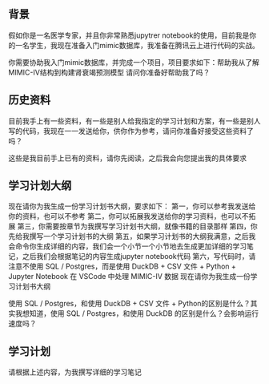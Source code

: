 ## 背景

假如你是一名医学专家，并且你非常熟悉jupytrer notebook的使用，目前我是你的一名学生，我现在准备入门mimic数据库，我准备在腾讯云上进行代码的实战。

你需要协助我入门mimic数据库，并完成一个项目，项目要求如下：帮助我从了解MIMIC-IV结构到构建肾衰竭预测模型
请问你准备好帮助我了吗？

## 历史资料

目前我手上有一些资料，有一些是别人给我指定的学习计划和方案，有一些是别人写的代码，我现在一一发送给你，供你作为参考，请问你准备好接受这些资料了吗？


这些是我目前手上已有的资料，请你先阅读，之后我会向您提出我的具体要求


## 学习计划大纲

现在请你为我生成一份学习计划书大纲，要求如下：
第一，你可以参考我发送给你的资料，也可以不参考
第二，你可以拓展我发送给你的学习资料，也可以不拓展
第三，你需要按章节为我撰写学习计划书大纲，就像书籍的目录那样
第四，你先给我撰写一个学习计划书的大纲
第五，如果学习计划书的大纲我满意，之后我会命令你生成详细的内容，我们会一个小节一个小节地去生成更加详细的学习笔记，之后我们会根据笔记的内容生成jupyter notebook代码
第六，写代码时，请注意不使用 SQL / Postgres，而是使用 DuckDB + CSV 文件 + Python + Jupyter Notebook 在 VSCode 中处理 MIMIC-IV 数据
现在请你为我生成一份学习计划书大纲



使用 SQL / Postgres，和使用 DuckDB + CSV 文件 + Python的区别是什么？其实我想知道，使用 SQL / Postgres，和使用 DuckDB 的区别是什么？会影响运行速度吗？



## 学习计划

请根据上述内容，为我撰写详细的学习笔记